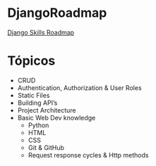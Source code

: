 # DjangoRoadmap
<a href='https://medium.com/@dennisivy/what-level-of-proficiency-is-required-in-django-to-get-a-job-ff514d04bdc2'>Django Skills Roadmap<a>

# Tópicos

- CRUD
- Authentication, Authorization & User Roles
- Static Files 
- Building API’s
- Project Architecture 
- Basic Web Dev knowledge
  - Python 
  - HTML 
  - CSS 
  - Git & GitHub
  - Request response cycles & Http methods 
  
